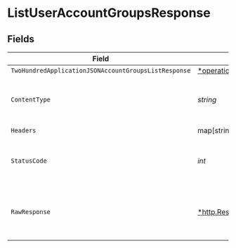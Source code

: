 # ListUserAccountGroupsResponse


## Fields

| Field                                                                                                                                          | Type                                                                                                                                           | Required                                                                                                                                       | Description                                                                                                                                    |
| ---------------------------------------------------------------------------------------------------------------------------------------------- | ---------------------------------------------------------------------------------------------------------------------------------------------- | ---------------------------------------------------------------------------------------------------------------------------------------------- | ---------------------------------------------------------------------------------------------------------------------------------------------- |
| `TwoHundredApplicationJSONAccountGroupsListResponse`                                                                                           | [*operations.ListUserAccountGroupsAccountGroupsListResponse](../../../pkg/models/operations/listuseraccountgroupsaccountgroupslistresponse.md) | :heavy_minus_sign:                                                                                                                             | OK                                                                                                                                             |
| `ContentType`                                                                                                                                  | *string*                                                                                                                                       | :heavy_check_mark:                                                                                                                             | HTTP response content type for this operation                                                                                                  |
| `Headers`                                                                                                                                      | map[string][]*string*                                                                                                                          | :heavy_check_mark:                                                                                                                             | N/A                                                                                                                                            |
| `StatusCode`                                                                                                                                   | *int*                                                                                                                                          | :heavy_check_mark:                                                                                                                             | HTTP response status code for this operation                                                                                                   |
| `RawResponse`                                                                                                                                  | [*http.Response](https://pkg.go.dev/net/http#Response)                                                                                         | :heavy_check_mark:                                                                                                                             | Raw HTTP response; suitable for custom response parsing                                                                                        |